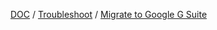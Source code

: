 [DOC](doc/guides/guides_365.md) / [Troubleshoot](doc/guides/guides_exchange.md) / [Migrate to Google G Suite](doc/guides/guides_gsuite.md)  
